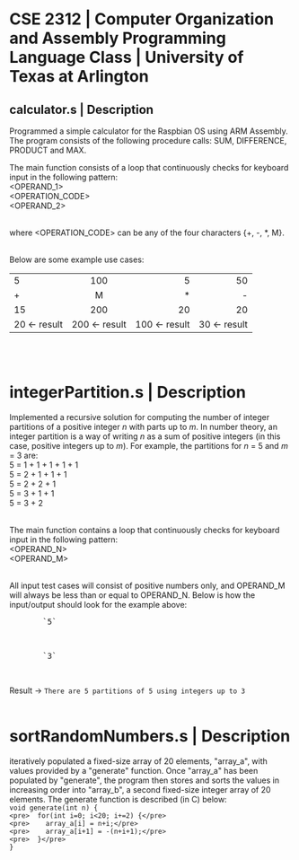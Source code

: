 # CSE 2312 | Computer Organization and Assembly Programming Language Class | University of Texas at Arlington

## calculator.s | Description

Programmed a simple calculator for the Raspbian OS using ARM Assembly. The program consists of the following procedure calls: SUM, DIFFERENCE, PRODUCT and MAX.<br/>

The main function consists of a loop that continuously checks for keyboard input in the following pattern:<br/>
<OPERAND_1><ENTER><br/>
<OPERATION_CODE><ENTER><br/>
<OPERAND_2><ENTER><br/><br/>
  
where <OPERATION_CODE> can be any of the four characters {+, -, *, M}.<br/><br/>

Below are some example use cases:<br/>

|               |               |               |               |
| ------------- |:-------------:| -------------:| -------------:|
| 5             | 100           | 5             | 50            |
| +             | M             | *             | -             |
| 15            | 200           | 20            | 20            |
| 20 <- result  | 200 <- result | 100 <- result | 30 <- result  |
<br/><br/>

# integerPartition.s | Description

Implemented a recursive solution for computing the number of integer partitions of a positive integer *n* with parts up to *m*. In number theory, an integer partition is a way of writing *n* as a sum of positive integers (in this case, positive integers up to *m*). For example, the partitions for *n* = 5 and *m* = 3 are:<br/>
5 = 1 + 1 + 1 + 1 + 1<br/>
5 = 2 + 1 + 1 + 1<br/>
5 = 2 + 2 + 1<br/>
5 = 3 + 1 + 1<br/>
5 = 3 + 2<br/><br/>


The main function contains a loop that continuously checks for keyboard input in the following pattern:<br/>
<OPERAND_N><ENTER><br/>
<OPERAND_M><ENTER><br/><br/>

All input test cases will consist of positive numbers only, and OPERAND_M will always be less than or equal to OPERAND_N. Below is how the input/output should look for the example above:<br/>
<pre>       `5`</pre><br/>
<pre>       `3`</pre><br/>
Result ->   `There are 5 partitions of 5 using integers up to 3`<br/><br/>


# sortRandomNumbers.s | Description

iteratively populated a fixed-size array of 20 elements, "array_a", with values provided by a "generate" function. Once "array_a" has been populated by "generate", the program then stores and sorts the values in increasing order into "array_b", a second fixed-size integer array of 20 elements. The generate function is described (in C) below:<br/>
`void generate(int n) {`<br/>
`<pre>  for(int i=0; i<20; i+=2) {</pre>`<br/>
`<pre>    array_a[i] = n+i;</pre>`<br/>
`<pre>    array_a[i+1] = -(n+i+1);</pre>`<br/>
`<pre>  }</pre>`<br/>
`}`<br/>


